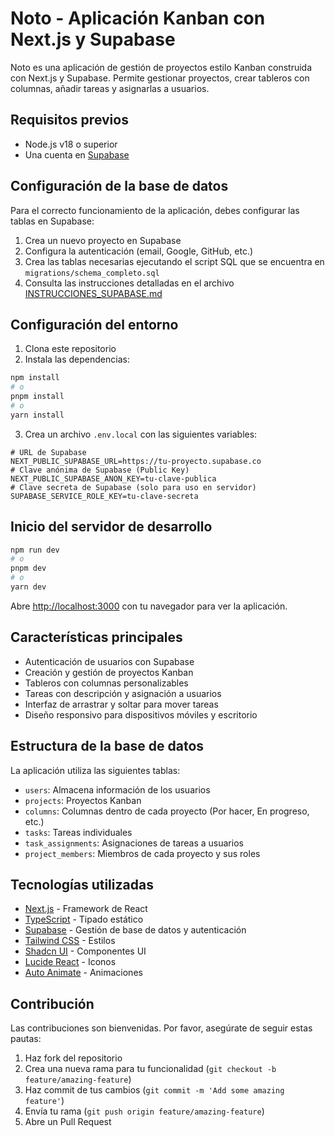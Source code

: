 # Noto - Aplicación Kanban con Next.js y Supabase

Noto es una aplicación de gestión de proyectos estilo Kanban construida con Next.js y Supabase. Permite gestionar proyectos, crear tableros con columnas, añadir tareas y asignarlas a usuarios.

## Requisitos previos

-   Node.js v18 o superior
-   Una cuenta en [Supabase](https://supabase.com)

## Configuración de la base de datos

Para el correcto funcionamiento de la aplicación, debes configurar las tablas en Supabase:

1. Crea un nuevo proyecto en Supabase
2. Configura la autenticación (email, Google, GitHub, etc.)
3. Crea las tablas necesarias ejecutando el script SQL que se encuentra en `migrations/schema_completo.sql`
4. Consulta las instrucciones detalladas en el archivo [INSTRUCCIONES_SUPABASE.md](./INSTRUCCIONES_SUPABASE.md)

## Configuración del entorno

1. Clona este repositorio
2. Instala las dependencias:

```bash
npm install
# o
pnpm install
# o
yarn install
```

3. Crea un archivo `.env.local` con las siguientes variables:

```env
# URL de Supabase
NEXT_PUBLIC_SUPABASE_URL=https://tu-proyecto.supabase.co
# Clave anónima de Supabase (Public Key)
NEXT_PUBLIC_SUPABASE_ANON_KEY=tu-clave-publica
# Clave secreta de Supabase (solo para uso en servidor)
SUPABASE_SERVICE_ROLE_KEY=tu-clave-secreta
```

## Inicio del servidor de desarrollo

```bash
npm run dev
# o
pnpm dev
# o
yarn dev
```

Abre [http://localhost:3000](http://localhost:3000) con tu navegador para ver la aplicación.

## Características principales

-   Autenticación de usuarios con Supabase
-   Creación y gestión de proyectos Kanban
-   Tableros con columnas personalizables
-   Tareas con descripción y asignación a usuarios
-   Interfaz de arrastrar y soltar para mover tareas
-   Diseño responsivo para dispositivos móviles y escritorio

## Estructura de la base de datos

La aplicación utiliza las siguientes tablas:

-   `users`: Almacena información de los usuarios
-   `projects`: Proyectos Kanban
-   `columns`: Columnas dentro de cada proyecto (Por hacer, En progreso, etc.)
-   `tasks`: Tareas individuales
-   `task_assignments`: Asignaciones de tareas a usuarios
-   `project_members`: Miembros de cada proyecto y sus roles

## Tecnologías utilizadas

-   [Next.js](https://nextjs.org) - Framework de React
-   [TypeScript](https://www.typescriptlang.org) - Tipado estático
-   [Supabase](https://supabase.com) - Gestión de base de datos y autenticación
-   [Tailwind CSS](https://tailwindcss.com) - Estilos
-   [Shadcn UI](https://ui.shadcn.com) - Componentes UI
-   [Lucide React](https://lucide.dev) - Iconos
-   [Auto Animate](https://auto-animate.formkit.com) - Animaciones

## Contribución

Las contribuciones son bienvenidas. Por favor, asegúrate de seguir estas pautas:

1. Haz fork del repositorio
2. Crea una nueva rama para tu funcionalidad (`git checkout -b feature/amazing-feature`)
3. Haz commit de tus cambios (`git commit -m 'Add some amazing feature'`)
4. Envía tu rama (`git push origin feature/amazing-feature`)
5. Abre un Pull Request
